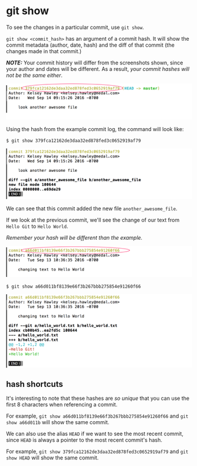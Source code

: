 # git show

To see the changes in a particular commit, use `git show`.

`git show <commit_hash>` has an argument of a commit hash.  It will show the commit metadata (author, date, hash) and the diff of that commit (the changes made in that commit.)

**_NOTE:_** Your commit history will differ from the screenshots shown, since your author and dates will be different.  As a result, _your commit hashes will not be the same either_.

![another_awesome_file commit hash](./images/another-awesome-file-commit-hash.png)

Using the hash from the example commit log, the command will look like:

```
$ git show 379fca12162de3daa32ed878fed3c0652919af79
```

![git show another_awesome_file](./images/git-show-another_awesome_file.png)

We can see that this commit added the new file `another_awesome_file`.

If we look at the previous commit, we'll see the change of our text from `Hello Git` to `Hello World`.

_Remember your hash will be different than the example._

![previous commit hash](./images/Hello-Git-World-commit-hash.png)

```
$ git show a66d011bf8139e66f3b267bbb275854e91260f66
```

![git show previous commit](./images/git-show-hello-git-world.png)


## hash shortcuts

It's interesting to note that these hashes are _so unique_ that you can use the first 8 characters when referencing a commit.

For example, `git show a66d011bf8139e66f3b267bbb275854e91260f66` and `git show a66d011b` will show the same commit.

We can also use the alias `HEAD` if we want to see the most recent commit, since `HEAD` is always a pointer to the most recent commit's hash.

For example, `git show 379fca12162de3daa32ed878fed3c0652919af79` and `git show HEAD` will show the same commit.
